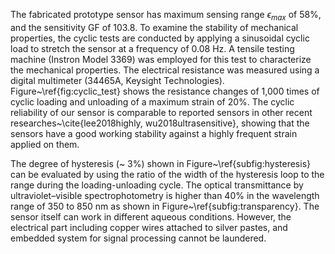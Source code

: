The fabricated prototype sensor has maximum sensing range $\epsilon_{max}$ of 58\%, and the sensitivity GF of 103.8. To examine the stability of mechanical properties, the cyclic tests are conducted by applying a sinusoidal cyclic load to stretch the sensor at a frequency of 0.08 Hz. A tensile testing machine (Instron Model 3369) was employed for this test to characterize the mechanical properties. The electrical resistance was measured using a digital multimeter (34465A, Keysight Technologies). Figure~\ref{fig:cyclic_test} shows the resistance changes of 1,000 times of cyclic loading and unloading of a maximum strain of 20\%. The cyclic reliability of our sensor is comparable to reported sensors in other recent researches~\cite{lee2018highly, wu2018ultrasensitive}, showing that the sensors have a good working stability against a highly frequent strain applied on them.

The degree of hysteresis (~ 3\%) shown in Figure~\ref{subfig:hysteresis} can be evaluated by using the ratio of the width of the hysteresis loop to the range during the loading-unloading cycle. The optical transmittance by ultraviolet–visible spectrophotometry is higher than 40\% in the wavelength range of 350 to 850 nm as shown in Figure~\ref{subfig:transparency}. The sensor itself can work in different aqueous conditions. However, the electrical part including copper wires attached to silver pastes, and embedded system for signal processing cannot be laundered.
